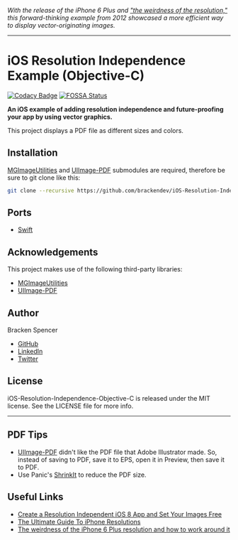 _With the release of the iPhone 6 Plus and ["the weirdness of the resolution,"](http://photoshopsecrets.tumblr.com/post/97254204751/the-weirdness-of-the-iphone-6-plus-resolution-and-how) this forward-thinking example from 2012 showcased a more efficient way to display vector-originating images._

- - -

iOS Resolution Independence Example (Objective-C)
=================================================
[![Codacy Badge](https://api.codacy.com/project/badge/Grade/f71d2c69c9cc47959a5cd3eb9ca0d1e2)](https://www.codacy.com/app/brackendev/iOS-Resolution-Independence-Objective-C?utm_source=github.com&amp;utm_medium=referral&amp;utm_content=brackendev/iOS-Resolution-Independence-Objective-C&amp;utm_campaign=Badge_Grade)
[![FOSSA Status](https://app.fossa.com/api/projects/git%2Bgithub.com%2Fbrackendev%2FiOS-Resolution-Independence-Objective-C.svg?type=shield)](https://app.fossa.com/projects/git%2Bgithub.com%2Fbrackendev%2FiOS-Resolution-Independence-Objective-C?ref=badge_shield)

**An iOS example of adding resolution independence and future-proofing your app by using vector graphics.**

This project displays a PDF file as different sizes and colors.

## Installation

[MGImageUtilities](https://github.com/brackendev/MGImageUtilities) and [UIImage-PDF](https://github.com/brackendev/UIImage-PDF) submodules are required, therefore be sure to git clone like this:

```bash
git clone --recursive https://github.com/brackendev/iOS-Resolution-Independence-Objective-C.git
```

## Ports

* [Swift](https://github.com/brackendev/iOS-Resolution-Independence-Swift)

## Acknowledgements

This project makes use of the following third-party libraries:

* [MGImageUtilities](https://github.com/brackendev/MGImageUtilities)
* [UIImage-PDF](https://github.com/brackendev/UIImage-PDF)

## Author

Bracken Spencer

* [GitHub](https://www.github.com/brackendev)
* [LinkedIn](https://www.linkedin.com/in/brackenspencer/)
* [Twitter](https://twitter.com/brackendev)

## License

iOS-Resolution-Independence-Objective-C is released under the MIT license. See the LICENSE file for more info.

- - -

## PDF Tips

* [UIImage-PDF](https://github.com/mindbrix/UIImage-PDF) didn't like the PDF file that Adobe Illustrator made. So, instead of saving to PDF, save it to EPS, open it in Preview, then save it to PDF.
* Use Panic's [ShrinkIt](http://www.panic.com/blog/shrinkit-1-2/) to reduce the PDF size.

## Useful Links

* [Create a Resolution Independent iOS 8 App and Set Your Images Free](http://enginerds.craftsy.com/blog/2014/09/create-a-resolution-independent-ios8-app-and-set-your-images-free.html)
* [The Ultimate Guide To iPhone Resolutions](http://www.paintcodeapp.com/news/ultimate-guide-to-iphone-resolutions)
* [The weirdness of the iPhone 6 Plus resolution and how to work around it](http://photoshopsecrets.tumblr.com/post/97254204751/the-weirdness-of-the-iphone-6-plus-resolution-and-how)
